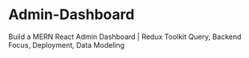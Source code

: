 ﻿# Admin-Dashboard
Build a MERN React Admin Dashboard | Redux Toolkit Query, Backend Focus, Deployment, Data Modeling
